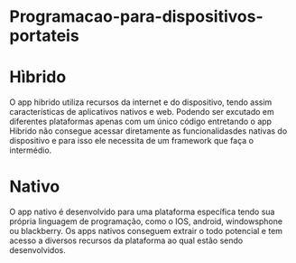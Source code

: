 # Programacao-para-dispositivos-portateis

# Hìbrido
O app hibrido utiliza recursos da internet e do dispositivo, tendo assim características de aplicativos nativos e web. Podendo
ser excutado em diferentes plataformas apenas com um único código entretando o app Hibrido não consegue acessar diretamente as
funcionalidasdes nativas do dispositivo e para isso ele necessita de um framework que faça o intermédio. 

# Nativo 
O app nativo é desenvolvido para uma plataforma específica tendo sua própria linguagem de programação, como o IOS, android, 
windowsphone ou blackberry. Os apps nativos conseguem extrair o todo potencial e tem acesso a diversos recursos da plataforma 
ao qual estão sendo desenvolvidos. 
